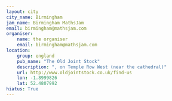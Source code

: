 ```yaml
---
layout: city                                           
city_name: Birmingham                                                               
jam_name: Birmingham MathsJam
email: birmingham@mathsjam.com
organiser:
    name: the organiser
    email: birmingham@mathsjam.com
location:
    group: england
    pub_name: "The Old Joint Stock"
    description: ", on Temple Row West (near the cathedral)"
    url: http://www.oldjointstock.co.uk/find-us
    lon: -1.8999826
    lat: 52.4807992
hiatus: True
---
```

